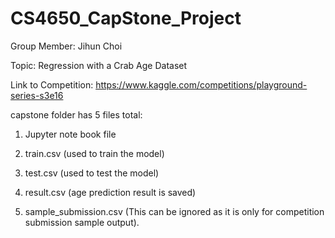 # CS4650_CapStone_Project

Group Member: Jihun Choi

Topic: Regression with a Crab Age Dataset

Link to Competition: https://www.kaggle.com/competitions/playground-series-s3e16

capstone folder has 5 files total:

1) Jupyter note book file

2) train.csv (used to train the model)

3) test.csv (used to test the model)

4) result.csv (age prediction result is saved)

5) sample_submission.csv (This can be ignored as it is only for competition submission sample output).
